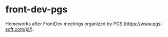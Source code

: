 # front-dev-pgs

Homeworks after FrontDev meetings organized by PGS (https://www.pgs-soft.com/pl/).
